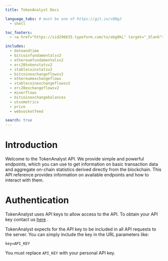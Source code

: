 ```yaml
---
title: TokenAnalyst Docs

language_tabs: # must be one of https://git.io/vQNgJ
  - shell

toc_footers:
  - <a href="https://sid296635.typeform.com/to/abg0kL" target="_blank">Get your API key</a>

includes:
  - dateandtime
  - bitcoinfundamentalsv2
  - ethereumfundamentalsv2
  - erc20tokenstatsv2
  - stablecoinstatsv2
  - bitcoinexchangeflowsv2
  - ethereumexchangeflows
  - stablecoinexchangeflowsv2
  - erc20exchangeflowsv2
  - minerflows
  - bitcoinexchangebalances
  - utxometrics
  - price
  - websocketfeed

search: true
---
```


<!-- Global site tag (gtag.js) - Google Analytics -->
<script async src="https://www.googletagmanager.com/gtag/js?id=UA-113322596-8"></script>
<script>
  window.dataLayer = window.dataLayer || [];
  function gtag(){dataLayer.push(arguments);}
  gtag('js', new Date());

  gtag('config', 'UA-113322596-8');
</script>

# Introduction

Welcome to the TokenAnalyst API. We provide simple and powerful endpoints, which you can use to get information on basic transaction data and aggregate on-chain statistics derived directly from the blockchain. This API reference provides information on available endpoints and how to interact with them.

# Authentication

TokenAnalyst uses API keys to allow access to the API. To obtain your API key contact us <a href="https://sid296635.typeform.com/to/abg0kL" target="_blank">here</a>
.

TokenAnalyst expects for the API key to be included in all API requests to the server. You can simply include the key in the URL parameters like:

`key=API_KEY`

<aside class="notice">
You must replace <code>API_KEY</code> with your personal API key.
</aside>
